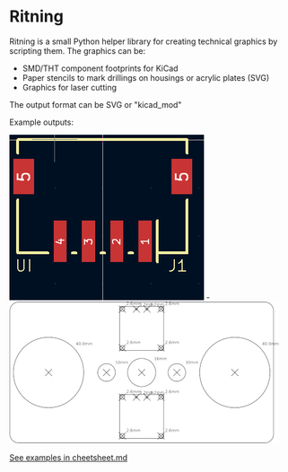 # Ritning

Ritning is a small Python helper library for creating technical graphics by scripting them.
The graphics can be:

* SMD/THT component footprints for KiCad
* Paper stencils to mark drillings on housings or acrylic plates (SVG)
* Graphics for laser cutting

The output format can be SVG or "kicad_mod"

Example outputs:

![Connector](doc/Connector_ZH_CONN_S4B-ZR-SM4A-TF.png)   -   
![Stencil](doc/pumphousing.png)

[See examples in cheetsheet.md](doc/cheetsheet.md)
